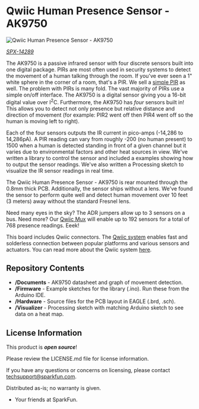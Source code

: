 Qwiic Human Presence Sensor - AK9750
========================================

![Qwiic Human Presence Sensor - AK9750](https://cdn.sparkfun.com//assets/parts/1/2/2/4/8/Qwiic-AK9750-3.jpg)

[*SPX-14289*](https://www.sparkfun.com/products/14289)

The AK9750 is a passive infrared sensor with four discrete sensors built into one digital package. PIRs are most often used in security systems to detect the movement of a human talking through the room. If you've ever seen a 1" white sphere in the corner of a room, that's a PIR. We sell a [simple PIR](https://www.sparkfun.com/products/13285) as well. The problem with PIRs is many fold. The vast majority of PIRs use a simple on/off interface. The AK9750 is a digital sensor giving you a 16-bit digital value over I<sup>2</sup>C. Furthermore, the AK9750 has *four* sensors built in! This allows you to detect not only presence but relative distance and direction of movement (for example: PIR2 went off then PIR4 went off so the human is moving left to right).

Each of the four sensors outputs the IR current in pico-amps (-14,286 to 14,286pA). A PIR reading can vary from roughly -200 (no human present) to 1500 when a human is detected standing in front of a given channel but it varies due to environmental factors and other heat sources in view. We've written a library to control the sensor and included a examples showing how to output the sensor readings. We've also written a Processing sketch to visualize the IR sensor readings in real time. 

The Qwiic Human Presence Sensor - AK9750 is rear mounted through the 0.8mm thick PCB. Additionally, the sensor ships without a lens. We've found the sensor to perform quite well and detect human movement over 10 feet (3 meters) away without the standard Fresnel lens. 

Need many eyes in the sky? The ADR jumpers allow up to 3 sensors on a bus. Need more? Our [Qwiic Mux](https://www.sparkfun.com/products/14257) will enable up to 192 sensors for a total of 768 presence readings. Eeek!

This board includes Qwiic connectors. The [Qwiic system](http://www.sparkfun.com/qwiic) enables fast and solderless connection between popular platforms and various sensors and actuators. You can read more about the Qwiic system [here](http://www.sparkfun.com/qwiic).

Repository Contents
-------------------

* **/Documents** - AK9750 datasheet and graph of movement detection. 
* **/Firmware** - Example sketches for the library (.ino). Run these from the Arduino IDE. 
* **/Hardware** - Source files for the PCB layout in EAGLE (.brd, .sch).
* **/Visualizer** - Processing sketch with matching Arduino sketch to see data on a heat map.

License Information
-------------------

This product is _**open source**_!

Please review the LICENSE.md file for license information.

If you have any questions or concerns on licensing, please contact techsupport@sparkfun.com.

Distributed as-is; no warranty is given.

- Your friends at SparkFun.

_<COLLABORATION CREDIT>_

